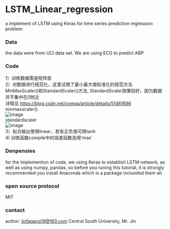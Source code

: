 # LSTM_Linear_regression
a implement of LSTM using Keras for time series prediction regression problem
### Data
the data were from UCI data set. We are using ECG to predict ABP

### Code

1）训练数据需是矩阵型</br>
2）对数据进行规范化，这里试用了最小最大值标准化的规范方法MinMaxScaler()和StandardScaler()方法, StandardScaler效果较好，因为数据并不集中在0附近</br>
详情见 https://blog.csdn.net/csmqq/article/details/51461696 </br>
minmaxscaler()</br>
![image](https://github.com/ccy961226/LSTM_regression/edit/master/png/MinMaxscaler.png)</br>
standardscaler</br>
![image](https://github.com/ccy961226/LSTM_regression/edit/master/png/standardscaler.png)</br>
3）拟合输出使用linear，若有正负值可用tanh</br>
4) 训练函数compile中的误差函数选用'mse'</br>

### Denpensies
for the implemention of code, we using Keras to establish LSTM network,  as well as using numpy, pandas, so before you runing this tutorial, it is strongly recommended you install Anaconda which is a package inclueded them all.
### open source protocol
MIT
### contact
author: jinfagang19@163.com
Central South University, Mr. Jin
